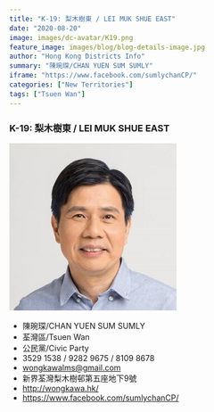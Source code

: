 ```yaml
---
title: "K-19: 梨木樹東 / LEI MUK SHUE EAST"
date: "2020-08-20"
image: images/dc-avatar/K19.png
feature_image: images/blog/blog-details-image.jpg
author: "Hong Kong Districts Info"
summary: "陳琬琛/CHAN YUEN SUM SUMLY"
iframe: "https://www.facebook.com/sumlychanCP/"
categories: ["New Territories"]
tags: ["Tsuen Wan"]
---
```


### K-19: 梨木樹東 / LEI MUK SHUE EAST  
![](/images/dc-avatar/K19.png)  

 - 陳琬琛/CHAN YUEN SUM SUMLY  
 - 荃灣區/Tsuen Wan  
 - 公民黨/Civic Party  
 - 3529 1538 / 9282 9675 / 8109 8678  
 - wongkawalms@gmail.com  
 - 新界荃灣梨木樹邨第五座地下9號  
 - http://wongkawa.hk/  
 - https://www.facebook.com/sumlychanCP/
